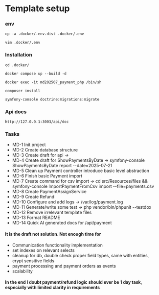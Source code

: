 # Template setup

### env
```
cp -a .docker/.env.dist .docker/.env
```
```
vim .docker/.env
```

### Installation
```
cd .docker/
```
```
docker compose up --build -d
```
```
docker exec -it md202507_payment_php /bin/sh
```
```
composer install
```
```
symfony-console doctrine:migrations:migrate
```

### Api docs
```
http://127.0.0.1:3003/api/doc
```

### Tasks

- MD-1 Init project
- MD-2 Create database structure
- MD-3 Create draft for api -> 
- MD-4 Create draft for ShowPaymentsByDate -> symfony-console ShowPaymentsByDate report --date=2025-07-21
- MD-5 Clean up Payment controller introduce basic level abstraction
- MD-6 Finish basic Payment import 
- MD-7 Create command for csv import -> cd src/Resources/files && symfony-console ImportPaymentFromCsv import --file=payments.csv
- MD-8 Create PaymentAssignService
- MD-9 Create Refund
- MD-10 Configure and add logs -> /var/log/payment.log
- MD-11 Generate/write some test -> php vendor/bin/phpunit --testdox
- MD-12 Remove irrelevant template files
- MD-13 Format README
- MD-14 Quick AI generated docs for /api/payment

#### It is the draft not solution. Not enough time for

- Communication functionality implementation
- set indexes on relevant selects
- cleanup for db, double check proper field types, same with entities, crypt sensitive fields
- payment processing and payment orders as events
- scalability

#### In the end I doubt payment/refund logic should ever be 1 day task, especially with limited clarity in requirements 


